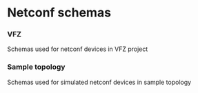 # Netconf schemas



### VFZ 

Schemas used for netconf devices in VFZ project

### Sample topology

Schemas used for simulated netconf devices in sample topology





